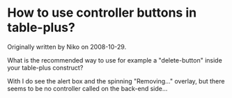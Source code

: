 # How to use controller buttons in table-plus?

Originally written by Niko on 2008-10-29.

What is the recommended way to use for example a "delete-button" inside your table-plus construct?  

With <delete-button update="self"/> I do see the alert box and the spinning "Removing..." overlay, but there seems to be no controller called on the back-end side...